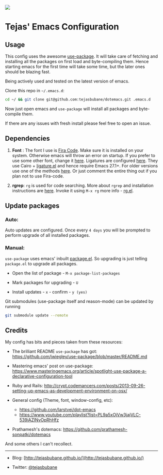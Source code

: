 [![](https://img.shields.io/badge/emacs-config-brightgreen.svg)](https://github.com/tejasbubane/dotemacs)

# Tejas' Emacs Configuration

## Usage

This config uses the awesome [use-package](https://github.com/jwiegley/use-package).
It will take care of fetching and installing all the packages on first load and byte-compiling them.
Hence starting emacs for the first time will take some time, but the later ones should be blazing fast.

Being actively used and tested on the latest version of emacs.

Clone this repo in `~/.emacs.d`:

```sh
cd ~/ && git clone git@github.com:tejasbubane/dotemacs.git .emacs.d
```

Now just open emacs and `use-package` will install all packages and byte-compile them.

If there are any issues with fresh install please feel free to open an issue.

## Dependencies

1. **Font** : The font I use is [Fira Code](https://github.com/tonsky/FiraCode).
   Make sure it is installed on your system.
   Otherwise emacs will throw an error on startup.
   If you prefer to use some other font, change it [here](config/theme-font-config.el).
   Ligatures are configured [here](utils/fira-code-mode.el). They use Cairo + [ligature.el](https://github.com/mickeynp/ligature.el)
   and hence require Emacs 27.1+. For older versions use one of the methods [here](https://github.com/tonsky/FiraCode/wiki/Emacs-instructions).
   Or just comment the entire thing out if you plan not to use Fira-code.

2. **rgrep**: `rg` is used for code searching. More about `rgrep` and installation instructions are
   [here](https://github.com/BurntSushi/ripgrep).
   Invoke it using `M-x rg` more info - [rg.el](https://github.com/Wilfred/ag.el).

## Update packages

### Auto:

Auto updates are configured. Once every `4 days` you will be prompted to perform upgrade of all installed packages.

### Manual:

`use-package` uses emacs' inbuilt [package.el](http://wikemacs.org/wiki/Package.el).
So upgrading is just telling `package.el` to upgrade all packages.

* Open the list of package - `M-x package-list-packages`

* Mark packages for upgrading - `U`

* Install updates - `x` - confirm - `y (yes)`

Git submodules (use-package itself and reason-mode) can be updated by running

```sh
git submodule update --remote
```


## Credits

My config has bits and pieces taken from these resources:

* The brilliant README `use-package` has got:
https://github.com/jwiegley/use-package/blob/master/README.md

* Mastering emacs' post on use-package:
https://www.masteringemacs.org/article/spotlight-use-package-a-declarative-configuration-tool

* Ruby and Rails:
http://crypt.codemancers.com/posts/2013-09-26-setting-up-emacs-as-development-environment-on-osx/

* General config (Theme, font, window-config, etc):
  - https://github.com/larstvei/dot-emacs
  - https://www.youtube.com/playlist?list=PL9a5xOjVw3jajVLC-539iAZINvOpRhHfz

* Prathamesh's dotemacs:
https://github.com/prathamesh-sonpatki/dotemacs

And some others I can't recollect.

___


* Blog: [http://tejasbubane.github.io/](http://tejasbubane.github.io/)

* Twitter: [@tejasbubane](https://twitter.com/tejasbubane)
